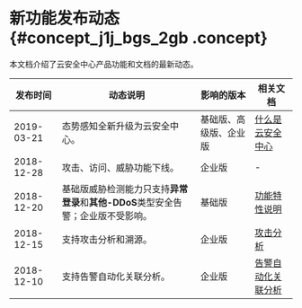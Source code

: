 # 新功能发布动态 {#concept_j1j_bgs_2gb .concept}

本文档介绍了云安全中心产品功能和文档的最新动态。

|发布时间|动态说明|影响的版本|相关文档|
|----|----|-----|----|
|2019-03-21|态势感知全新升级为云安全中心。|基础版、高级版、企业版|[什么是云安全中心](intl.zh-CN/产品简介/什么是云安全中心.md#)|
|2018-12-28|攻击、访问、威胁功能下线。|企业版|-|
|2018-12-20|基础版威胁检测能力只支持**异常登录**和**其他-DDoS**类型安全告警；企业版不受影响。|基础版|[功能特性说明](intl.zh-CN/产品简介/功能特性.md#)|
|2018-12-15|支持攻击分析和溯源。|企业版|[攻击分析](../../../../../intl.zh-CN/用户指南/攻击分析.md#)|
|2018-12-10|支持告警自动化关联分析。|企业版|[告警自动化关联分析](../../../../../intl.zh-CN/用户指南/安全告警/告警自动化关联分析.md#)|

